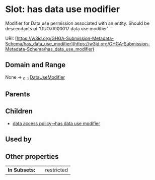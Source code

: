 
# Slot: has data use modifier


Modifier for Data use permission associated with an entity. Should be descendants of 'DUO:0000017 data use modifier'

URI: [https://w3id.org/GHGA-Submission-Metadata-Schema/has_data_use_modifier](https://w3id.org/GHGA-Submission-Metadata-Schema/has_data_use_modifier)


## Domain and Range

None &#8594;  <sub>0..1</sub> [DataUseModifier](DataUseModifier.md)

## Parents


## Children

 *  [data access policy➞has data use modifier](data_access_policy_has_data_use_modifier.md)

## Used by


## Other properties

|  |  |  |
| --- | --- | --- |
| **In Subsets:** | | restricted |

